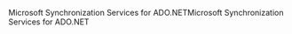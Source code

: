 <span data-ttu-id="f13c4-101">Microsoft Synchronization Services for ADO.NET</span><span class="sxs-lookup"><span data-stu-id="f13c4-101">Microsoft Synchronization Services for ADO.NET</span></span>